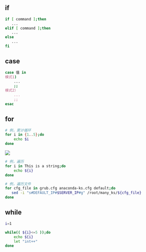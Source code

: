 <!--
 * @Description: 
 * @Version: 1.0
 * @Author: DaLao
 * @Email: dalao_li@163.com
 * @Date: 2021-07-08 14:50:52
 * @LastEditors: DaLao
 * @LastEditTime: 2021-10-10 22:21:35
-->

## if

```sh
if [ command ];then
   ...
elif [ command ];then
   ...
else
   ...
fi
```

## case

```sh
case 值 in
模式1)
    ...
    ;;
模式2）
    ...
    ;;
esac
```

## for

```sh
# 例，累计循环
for i in {1..5};do
    echo $i
done
```

![](https://cdn.hurra.ltd/img/20210310152256.png)

```sh
# 例，遍历
for i in This is a string;do
    echo ${i}
done

# 例，遍历文件
for cfg_file in grub.cfg anaconda-ks.cfg default;do
   sed -i "s#DEFAULT_IP#$SERVER_IP#g" /root/many_ks/${cfg_file} 
done
```

## while

```sh
i=1

while(( ${i}<=5 ));do
    echo ${i}
    let "int++" 
done
```

